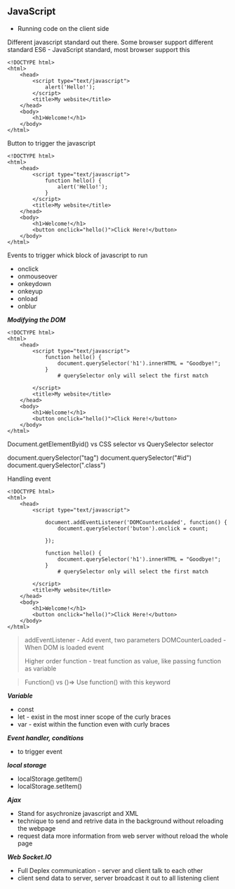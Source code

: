 ## JavaScript

- Running code on the client side

Different javascript standard out there. Some browser support different standard
ES6 - JavaScript standard, most browser support this


~~~
<!DOCTYPE html>
<html>
	<head>
		<script type="text/javascript">
			alert('Hello!');
		</script>
		<title>My website</title>
	</head>	
	<body>
		<h1>Welcome!</h1>
	</body>
</html>

~~~

Button to trigger the javascript
~~~
<!DOCTYPE html>
<html>
	<head>
		<script type="text/javascript">
			function hello() {
				alert('Hello!');
			}
		</script>
		<title>My website</title>
	</head>	
	<body>
		<h1>Welcome!</h1>
		<button onclick="hello()">Click Here!</button>
	</body>
</html>

~~~


Events to trigger whick block of javascript to run
- onclick
- onmouseover
- onkeydown
- onkeyup
- onload
- onblur



***Modifying the DOM***
~~~
<!DOCTYPE html>
<html>
	<head>
		<script type="text/javascript">
			function hello() {
				document.querySelector('h1').innerHTML = "Goodbye!";
			}
				# querySelector only will select the first match		

		</script>
		<title>My website</title>
	</head>	
	<body>
		<h1>Welcome!</h1>
		<button onclick="hello()">Click Here!</button>
	</body>
</html>
~~~

Document.getElementByid()
vs
CSS selector
vs
QuerySelector selector

document.querySelector("tag")
document.querySelector("#id")
document.querySelector(".class")




Handling event 
~~~
<!DOCTYPE html>
<html>
	<head>
		<script type="text/javascript">

			document.addEventListener('DOMCounterLoaded', function() {
				document.querySelector('buton').onclick = count;

			});

			function hello() {
				document.querySelector('h1').innerHTML = "Goodbye!";
			}
				# querySelector only will select the first match		

		</script>
		<title>My website</title>
	</head>	
	<body>
		<h1>Welcome!</h1>
		<button onclick="hello()">Click Here!</button>
	</body>
</html>
~~~


> addEventListener - Add event, two parameters
> DOMCounterLoaded - When DOM is loaded event
> 
> Higher order function - treat function as value, like passing function as variable


> Function() vs ()=>
> Use function() with this keyword
>



***Variable***
- const
- let - exist in the most inner scope of the curly braces
- var - exist within the function even with curly braces




***Event handler, conditions*** 
- to trigger event


***local storage***
- localStorage.getItem()
- localStorage.setItem()


***Ajax***
- Stand for asychronize javascript and XML
- technique to send and retrive data in the background without reloading the webpage
- request data more information from web server without reload the whole page



***Web Socket.IO***

- Full Deplex communication - server and client talk to each other
- client send data to server, server broadcast it out to all listening client









































